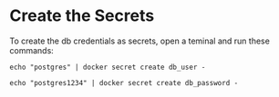 # Create the Secrets

To create the db credentials as secrets, open a teminal and run these commands:

```commandline
echo "postgres" | docker secret create db_user -
```

```commandline
echo "postgres1234" | docker secret create db_password -
```
